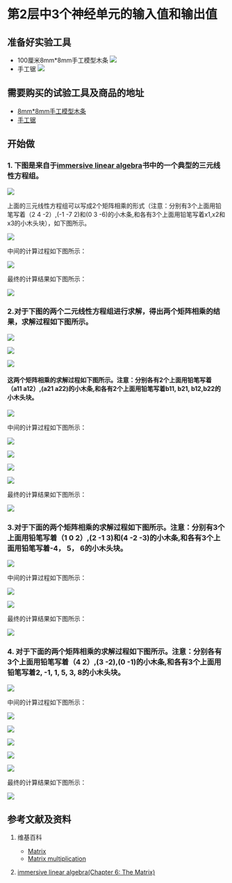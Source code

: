 ﻿# 第2层中3个神经单元的输入值和输出值

## 准备好实验工具

- 100厘米8mm*8mm手工模型木条
![](/images/体验神经网络中的数学原理/第2层中3个神经单元的输入值和输出值/8mm手工模型木条.jpg)
- 手工锯
![](/images/体验神经网络中的数学原理/第2层中3个神经单元的输入值和输出值/手工锯.jpg)

## 需要购买的试验工具及商品的地址

- [8mm*8mm手工模型木条](https://item.taobao.com/item.htm?spm=a1z09.2.0.0.7f642e8dJTGJWM&id=543446811425&_u=3c6ncud14e3)
- [手工锯](https://detail.tmall.com/item.htm?id=525869238835&spm=a1z09.2.0.0.46d82e8dlFtmf6&_u=qc6ncud3ffd)

## 开始做

### 1. 下图是来自于[immersive linear algebra](http://immersivemath.com/ila/ch05_gausselim/ch05.html)书中的一个典型的三元线性方程组。

![](/images/体验神经网络中的数学原理/第2层中3个神经单元的输入值和输出值/1a1.jpg)

上面的三元线性方程组可以写成2个矩阵相乘的形式（注意：分别有3个上面用铅笔写着（2 4 -2）,(-1 -7 2)和(0 3 -6)的小木条,和各有3个上面用铅笔写着x1,x2和x3的小木头块），如下图所示。

![](/images/体验神经网络中的数学原理/第2层中3个神经单元的输入值和输出值/1a2.jpg)

中间的计算过程如下图所示：

![](/images/体验神经网络中的数学原理/第2层中3个神经单元的输入值和输出值/1a3.jpg)

最终的计算结果如下图所示：

![](/images/体验神经网络中的数学原理/第2层中3个神经单元的输入值和输出值/1a4.jpg)

### 2.对于下图的两个二元线性方程组进行求解，得出两个矩阵相乘的结果，求解过程如下图所示。

![](/images/体验神经网络中的数学原理/第2层中3个神经单元的输入值和输出值/2a1-1.jpg)

![](/images/体验神经网络中的数学原理/第2层中3个神经单元的输入值和输出值/2a1-2.jpg)

![](/images/体验神经网络中的数学原理/第2层中3个神经单元的输入值和输出值/2a1-3.jpg)

#### 这两个矩阵相乘的求解过程如下图所示。注意：分别各有2个上面用铅笔写着（a11 a12）,(a21 a22)的小木条,和各有2个上面用铅笔写着b11, b21, b12,b22的小木头块。

![](/images/体验神经网络中的数学原理/第2层中3个神经单元的输入值和输出值/2a2.jpg)

中间的计算过程如下图所示：

![](/images/体验神经网络中的数学原理/第2层中3个神经单元的输入值和输出值/2a3.jpg)

![](/images/体验神经网络中的数学原理/第2层中3个神经单元的输入值和输出值/2a4.jpg)

![](/images/体验神经网络中的数学原理/第2层中3个神经单元的输入值和输出值/2a5.jpg)

![](/images/体验神经网络中的数学原理/第2层中3个神经单元的输入值和输出值/2a6.jpg)

最终的计算结果如下图所示：

![](/images/体验神经网络中的数学原理/第2层中3个神经单元的输入值和输出值/2a7.jpg)

### 3.对于下面的两个矩阵相乘的求解过程如下图所示。注意：分别有3个上面用铅笔写着（1 0 2）,(2 -1 3)和(4 -2 -3)的小木条,和各有3个上面用铅笔写着-4， 5， 6的小木头块。

![](/images/体验神经网络中的数学原理/第2层中3个神经单元的输入值和输出值/3a1.jpg)

中间的计算过程如下图所示：

![](/images/体验神经网络中的数学原理/第2层中3个神经单元的输入值和输出值/3a2.jpg)

![](/images/体验神经网络中的数学原理/第2层中3个神经单元的输入值和输出值/3a3.jpg)

最终的计算结果如下图所示：

![](/images/体验神经网络中的数学原理/第2层中3个神经单元的输入值和输出值/3a4.jpg)

### 4. 对于下面的两个矩阵相乘的求解过程如下图所示。注意：分别各有3个上面用铅笔写着（4 2）,(3 -2),(0 -1)的小木条,和各有3个上面用铅笔写着2, -1, 1, 5, 3, 8的小木头块。

![](/images/体验神经网络中的数学原理/第2层中3个神经单元的输入值和输出值/4a1.jpg)

中间的计算过程如下图所示：

![](/images/体验神经网络中的数学原理/第2层中3个神经单元的输入值和输出值/4a2.jpg)

![](/images/体验神经网络中的数学原理/第2层中3个神经单元的输入值和输出值/4a3.jpg)

![](/images/体验神经网络中的数学原理/第2层中3个神经单元的输入值和输出值/4a4.jpg)

![](/images/体验神经网络中的数学原理/第2层中3个神经单元的输入值和输出值/4a5.jpg)

![](/images/体验神经网络中的数学原理/第2层中3个神经单元的输入值和输出值/4a6.jpg)

最终的计算结果如下图所示：

![](/images/体验神经网络中的数学原理/第2层中3个神经单元的输入值和输出值/4a7.jpg)

## 参考文献及资料

1. 维基百科
	- [Matrix](https://en.wikipedia.org/wiki/Matrix_(mathematics)) 
	- [Matrix multiplication](https://en.wikipedia.org/wiki/Matrix_multiplication) 

2. [immersive linear algebra(Chapter 6: The Matrix)](http://immersivemath.com/ila/ch06_matrices/ch06.html)